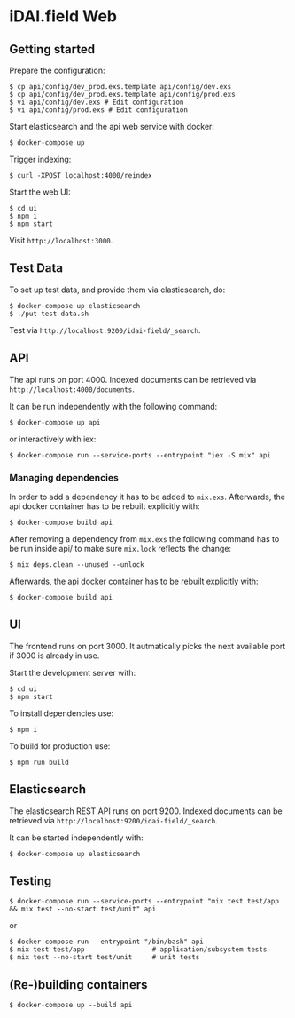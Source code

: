 # iDAI.field Web

## Getting started

Prepare the configuration:

    $ cp api/config/dev_prod.exs.template api/config/dev.exs
    $ cp api/config/dev_prod.exs.template api/config/prod.exs
    $ vi api/config/dev.exs # Edit configuration
    $ vi api/config/prod.exs # Edit configuration

Start elasticsearch and the api web service with docker:

    $ docker-compose up

Trigger indexing:

    $ curl -XPOST localhost:4000/reindex

Start the web UI:

    $ cd ui
    $ npm i
    $ npm start

Visit `http://localhost:3000`.

## Test Data

To set up test data, and provide them via elasticsearch, do:


    $ docker-compose up elasticsearch
    $ ./put-test-data.sh

Test via `http://localhost:9200/idai-field/_search`.

## API

The api runs on port 4000. Indexed documents can be retrieved via `http://localhost:4000/documents`.

It can be run independently with the following command:

    $ docker-compose up api

or interactively with iex:

    $ docker-compose run --service-ports --entrypoint "iex -S mix" api


### Managing dependencies

In order to add a dependency it has to be added to `mix.exs`. Afterwards, the api docker container
has to be rebuilt explicitly with:

    $ docker-compose build api

After removing a dependency from `mix.exs` the following command has to be run inside api/ to make
sure `mix.lock` reflects the change:

    $ mix deps.clean --unused --unlock

Afterwards, the api docker container has to be rebuilt explicitly with:

    $ docker-compose build api


## UI

The frontend runs on port 3000. It autmatically picks the next available port if 3000 is already in use.

Start the development server with:

    $ cd ui
    $ npm start

To install dependencies use:

    $ npm i

To build for production use:

    $ npm run build


## Elasticsearch

The elasticsearch REST API runs on port 9200. Indexed documents can be retrieved via
`http://localhost:9200/idai-field/_search`.

It can be started independently with:

    $ docker-compose up elasticsearch

## Testing

    $ docker-compose run --service-ports --entrypoint "mix test test/app && mix test --no-start test/unit" api

or
 
    $ docker-compose run --entrypoint "/bin/bash" api
    $ mix test test/app                 # application/subsystem tests
    $ mix test --no-start test/unit     # unit tests

## (Re-)building containers

    $ docker-compose up --build api
